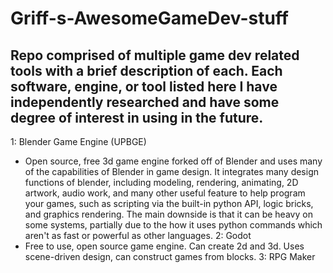 # Griff-s-AwesomeGameDev-stuff
Repo comprised of multiple game dev related tools with a brief description of each.
Each software, engine, or tool listed here I have independently researched and have some degree of interest in using in the future.
----------------------------------------------------------
1: Blender Game Engine (UPBGE)
- Open source, free 3d game engine forked off of Blender and uses many of the capabilities of Blender in game design.  It integrates many design functions of blender, including modeling, rendering, animating, 2D artwork, audio work, and many other useful feature to help program your games, such as scripting via the built-in python API, logic bricks, and graphics rendering.  The main downside is that it can be heavy on some systems, partially due to the how it uses python commands which aren't as fast or powerful as other languages.
2: Godot
- Free to use, open source game engine.  Can create 2d and 3d.  Uses scene-driven design, can construct games from blocks.
3: RPG Maker
